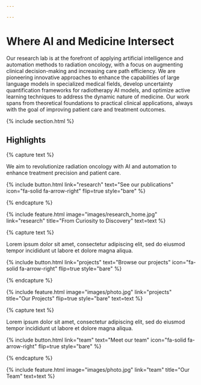 ```yaml
---

---
```


# Where AI and Medicine Intersect

Our research lab is at the forefront of applying artificial intelligence and automation methods to radiation oncology, with a focus on augmenting clinical decision-making and increasing care path efficiency. We are pioneering innovative approaches to enhance the capabilities of large language models in specialized medical fields, develop uncertainty quantification frameworks for radiotherapy AI models, and optimize active learning techniques to address the dynamic nature of medicine. Our work spans from theoretical foundations to practical clinical applications, always with the goal of improving patient care and treatment outcomes.

{% include section.html %}

## Highlights

{% capture text %}

We aim to revolutionize radiation oncology with AI and automation to enhance treatment precision and patient care.

{%
  include button.html
  link="research"
  text="See our publications"
  icon="fa-solid fa-arrow-right"
  flip=true
  style="bare"
%}

{% endcapture %}

{%
  include feature.html
  image="images/research_home.jpg"
  link="research"
  title="From Curiosity to Discovery"
  text=text
%}

{% capture text %}

Lorem ipsum dolor sit amet, consectetur adipiscing elit, sed do eiusmod tempor incididunt ut labore et dolore magna aliqua.

{%
  include button.html
  link="projects"
  text="Browse our projects"
  icon="fa-solid fa-arrow-right"
  flip=true
  style="bare"
%}

{% endcapture %}

{%
  include feature.html
  image="images/photo.jpg"
  link="projects"
  title="Our Projects"
  flip=true
  style="bare"
  text=text
%}

{% capture text %}

Lorem ipsum dolor sit amet, consectetur adipiscing elit, sed do eiusmod tempor incididunt ut labore et dolore magna aliqua.

{%
  include button.html
  link="team"
  text="Meet our team"
  icon="fa-solid fa-arrow-right"
  flip=true
  style="bare"
%}

{% endcapture %}

{%
  include feature.html
  image="images/photo.jpg"
  link="team"
  title="Our Team"
  text=text
%}
